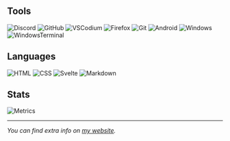 ## Tools
![Discord](https://img.shields.io/badge/Discord-7289DA?style=for-the-badge&logo=discord&logoColor=white)
![GitHub](https://img.shields.io/badge/GitHub-100000?style=for-the-badge&logo=github&logoColor=white)
![VSCodium](https://img.shields.io/badge/VSCodium-0078D4?style=for-the-badge&logo=visual%20studio%20code&logoColor=white)
![Firefox](https://img.shields.io/badge/Firefox-FF7139?style=for-the-badge&logo=Firefox-Browser&logoColor=white)
![Git](https://img.shields.io/badge/Git-F05032?style=for-the-badge&logo=git&logoColor=white)
![Android](https://img.shields.io/badge/Android-3DDC84?style=for-the-badge&logo=android&logoColor=white)
![Windows](https://img.shields.io/badge/Windows-0078D6?style=for-the-badge&logo=windows&logoColor=white)
![WindowsTerminal](https://img.shields.io/badge/windows%20terminal-4D4D4D?style=for-the-badge&logo=windows%20terminal&logoColor=white)

## Languages
![HTML](https://img.shields.io/badge/HTML-E34F26?style=for-the-badge&logo=html5&logoColor=white)
![CSS](https://img.shields.io/badge/CSS-1572B6?style=for-the-badge&logo=css3&logoColor=white)
![Svelte](https://img.shields.io/badge/Svelte-4A4A55?style=for-the-badge&logo=svelte&logoColor=FF3E00)
![Markdown](https://img.shields.io/badge/Markdown-000000?style=for-the-badge&logo=markdown&logoColor=white)

## Stats

![Metrics](https://metrics.lecoq.io/akisblack?template=classic&isocalendar=1&languages=1&gists=1&lines=1&pagespeed=1&isocalendar.duration=full-year&languages.limit=8&languages.sections=most-used&languages.colors=github&languages.threshold=0%25&languages.indepth=false&languages.categories=markup%2C%20programming&languages.recent.categories=markup%2C%20programming&languages.recent.load=300&languages.recent.days=14&pagespeed.url=akisblack.github.io&pagespeed.detailed=false&pagespeed.screenshot=false&config.timezone=Europe%2FAthens&config.twemoji=true)

<!--![Stats](https://github-readme-stats.vercel.app/api?username=akisblack&count_private=true&show_icons=true&theme=dark&hide_border=true&hide_title=true&hide_rank=true)  
![Languages](https://github-readme-stats.vercel.app/api/top-langs/?username=akisblack&layout=compact&langs_count=10&theme=dark&hide_border=true&hide_title=true)-->

---

*You can find extra info on [my website](https://akisblack.github.io).*
